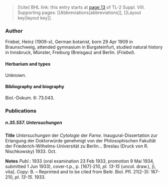 > [!cite] BHL link: this entry starts at [page 13](https://www.biodiversitylibrary.org/item/103832#page/25/mode/1up) of TL-2 Suppl. VIII.
> Supporting pages: [[Abbreviations|abbreviations]], [[Layout key|layout key]].

### Author

Friebel, Heinz (1909-x), German botanist, born 29 Apr 1909 in Braunschweig, attended gymnasium in Burgsteinfurt, studied natural history in Innsbruck, Münster, Freiburg (Breisgau) and Berlin. (*Friebel*).

#### Herbarium and types

Unknown.

#### Bibliography and biography

Biol.-Dokum. 6: 73.043.

### Publications

##### n.35.557. Untersuchungen

**Title**
*Untersuchungen* der *Cytologie* der *Farne*. Inaugural-Dissertation zur Erlangung der Doktorwürde genehmigt von der Philosophischen Fakultät der Friederich-Wilhelms-Universität zu Berlin... Breslau (Druck von R. Nischkowsky) 1933. Oct.

**Notes**
*Publ*.: 1933 (oral examination 23 Feb 1933, promotion 9 Mai 1934, submitted 1 Jun 1933), cover-t.p., p. \[167\]-210, *pl. 13-15* (uncol. draw.), \[i, vita\]. *Copy*: B. – Reprinted and to be cited from Beitr. Biol. Pfl. 21(2-3): 167-210, *pl. 13-15.* 1933.

